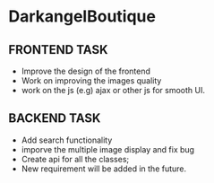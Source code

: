 # DarkangelBoutique
## FRONTEND TASK
* Improve the design of the frontend
* Work on improving the images quality
* work on the js (e.g) ajax or other js for smooth UI.

## BACKEND TASK
* Add search functionality
* imporve the multiple image display and fix bug
* Create api for all the classes;
* New requirement will be added in the future.

